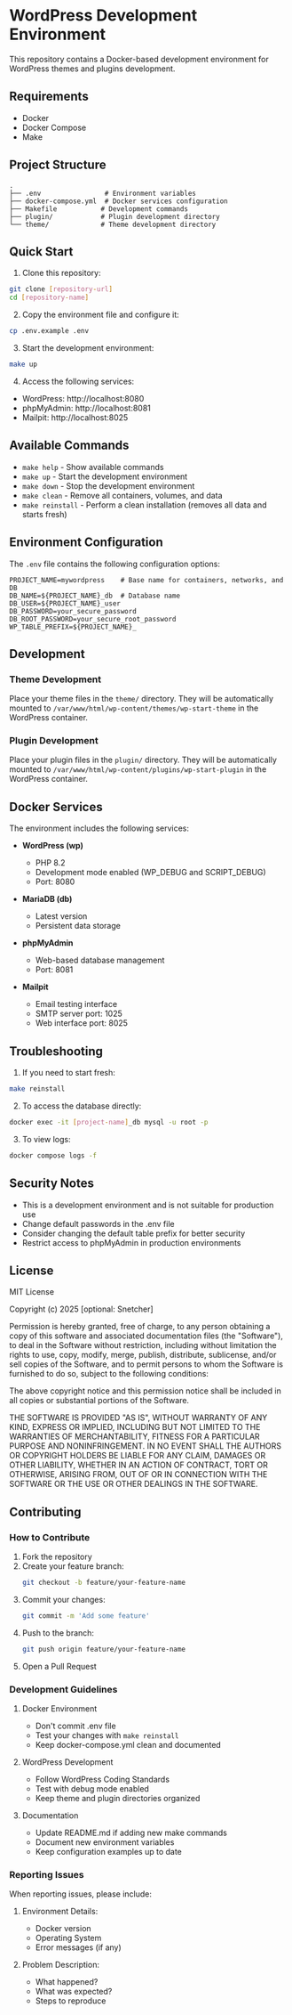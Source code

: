 # WordPress Development Environment

This repository contains a Docker-based development environment for WordPress themes and plugins development.

## Requirements

- Docker
- Docker Compose
- Make

## Project Structure

```
.
├── .env                # Environment variables
├── docker-compose.yml  # Docker services configuration
├── Makefile           # Development commands
├── plugin/            # Plugin development directory
└── theme/             # Theme development directory
```

## Quick Start

1. Clone this repository:
```bash
git clone [repository-url]
cd [repository-name]
```

2. Copy the environment file and configure it:
```bash
cp .env.example .env
```

3. Start the development environment:
```bash
make up
```

4. Access the following services:
- WordPress: http://localhost:8080
- phpMyAdmin: http://localhost:8081
- Mailpit: http://localhost:8025

## Available Commands

- `make help` - Show available commands
- `make up` - Start the development environment
- `make down` - Stop the development environment
- `make clean` - Remove all containers, volumes, and data
- `make reinstall` - Perform a clean installation (removes all data and starts fresh)

## Environment Configuration

The `.env` file contains the following configuration options:

```env
PROJECT_NAME=mywordpress    # Base name for containers, networks, and DB
DB_NAME=${PROJECT_NAME}_db  # Database name
DB_USER=${PROJECT_NAME}_user
DB_PASSWORD=your_secure_password
DB_ROOT_PASSWORD=your_secure_root_password
WP_TABLE_PREFIX=${PROJECT_NAME}_
```

## Development

### Theme Development
Place your theme files in the `theme/` directory. They will be automatically mounted to `/var/www/html/wp-content/themes/wp-start-theme` in the WordPress container.

### Plugin Development
Place your plugin files in the `plugin/` directory. They will be automatically mounted to `/var/www/html/wp-content/plugins/wp-start-plugin` in the WordPress container.

## Docker Services

The environment includes the following services:

- **WordPress (wp)**
  - PHP 8.2
  - Development mode enabled (WP_DEBUG and SCRIPT_DEBUG)
  - Port: 8080

- **MariaDB (db)**
  - Latest version
  - Persistent data storage

- **phpMyAdmin**
  - Web-based database management
  - Port: 8081

- **Mailpit**
  - Email testing interface
  - SMTP server port: 1025
  - Web interface port: 8025

## Troubleshooting

1. If you need to start fresh:
```bash
make reinstall
```

2. To access the database directly:
```bash
docker exec -it [project-name]_db mysql -u root -p
```

3. To view logs:
```bash
docker compose logs -f
```

## Security Notes

- This is a development environment and is not suitable for production use
- Change default passwords in the .env file
- Consider changing the default table prefix for better security
- Restrict access to phpMyAdmin in production environments

## License

MIT License

Copyright (c) 2025 [optional: Snetcher]

Permission is hereby granted, free of charge, to any person obtaining a copy
of this software and associated documentation files (the "Software"), to deal
in the Software without restriction, including without limitation the rights
to use, copy, modify, merge, publish, distribute, sublicense, and/or sell
copies of the Software, and to permit persons to whom the Software is
furnished to do so, subject to the following conditions:

The above copyright notice and this permission notice shall be included in all
copies or substantial portions of the Software.

THE SOFTWARE IS PROVIDED "AS IS", WITHOUT WARRANTY OF ANY KIND, EXPRESS OR
IMPLIED, INCLUDING BUT NOT LIMITED TO THE WARRANTIES OF MERCHANTABILITY,
FITNESS FOR A PARTICULAR PURPOSE AND NONINFRINGEMENT. IN NO EVENT SHALL THE
AUTHORS OR COPYRIGHT HOLDERS BE LIABLE FOR ANY CLAIM, DAMAGES OR OTHER
LIABILITY, WHETHER IN AN ACTION OF CONTRACT, TORT OR OTHERWISE, ARISING FROM,
OUT OF OR IN CONNECTION WITH THE SOFTWARE OR THE USE OR OTHER DEALINGS IN THE
SOFTWARE.

## Contributing

### How to Contribute

1. Fork the repository
2. Create your feature branch:
   ```bash
   git checkout -b feature/your-feature-name
   ```
3. Commit your changes:
   ```bash
   git commit -m 'Add some feature'
   ```
4. Push to the branch:
   ```bash
   git push origin feature/your-feature-name
   ```
5. Open a Pull Request

### Development Guidelines

1. Docker Environment
   - Don't commit .env file
   - Test your changes with `make reinstall`
   - Keep docker-compose.yml clean and documented

2. WordPress Development
   - Follow WordPress Coding Standards
   - Test with debug mode enabled
   - Keep theme and plugin directories organized

3. Documentation
   - Update README.md if adding new make commands
   - Document new environment variables
   - Keep configuration examples up to date

### Reporting Issues

When reporting issues, please include:

1. Environment Details:
   - Docker version
   - Operating System
   - Error messages (if any)

2. Problem Description:
   - What happened?
   - What was expected?
   - Steps to reproduce 